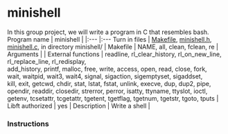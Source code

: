 # minishell
In this group project, we will write a program in C that resembles bash.<br />
Program name | minishell |
|:--- |:---
Turn in files | [Makefile](https://github.com/merijnjong/minishell/blob/main/minishell/Makefile), [minishell.h](https://github.com/merijnjong/minishell/blob/main/minishell/incs/minishell.h), [minishell.c](https://github.com/merijnjong/minishell/blob/main/minishell/srcs/minishell.c), in directory minishell/ |
Makefile | NAME, all, clean, fclean, re |
Arguments |  |
External functions | readline, rl_clear_history, rl_on_new_line, rl_replace_line, rl_redisplay,<br />add_history, printf, malloc, free, write, access, open, read, close, fork,<br />wait, waitpid, wait3, wait4, signal, sigaction, sigemptyset, sigaddset,<br />kill, exit, getcwd, chdir, stat, lstat, fstat, unlink, execve, dup, dup2, pipe,<br />opendir, readdir, closedir, strerror, perror, isatty, ttyname, ttyslot, ioctl,<br />getenv, tcsetattr, tcgetattr, tgetent, tgetflag, tgetnum, tgetstr, tgoto, tputs |
Libft authorized | yes |
Description | Write a shell |

### Instructions
